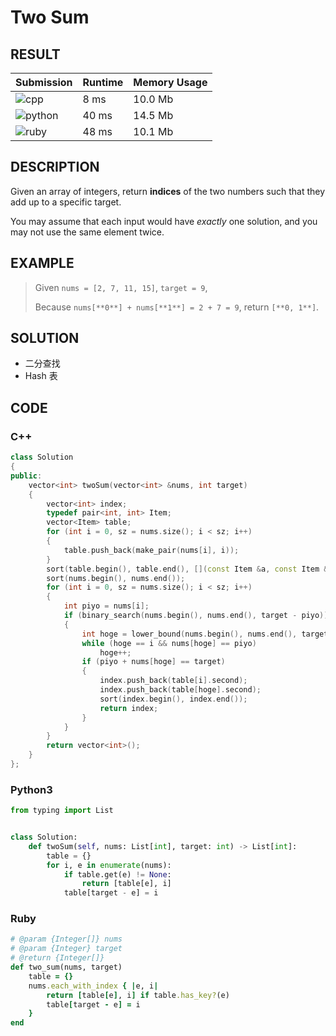 # Two Sum

## RESULT

| Submission                                                        | Runtime | Memory Usage |
| ----------------------------------------------------------------- | ------- | ------------ |
| ![cpp](https://img.shields.io/badge/leetcode001-cpp-f34b7d.svg)   | 8 ms    | 10.0 Mb      |
| ![python](https://img.shields.io/badge/leetcode001-py-3572A5.svg) | 40 ms   | 14.5 Mb      |
| ![ruby](https://img.shields.io/badge/leetcode001-rb-701516.svg)   | 48 ms   | 10.1 Mb      |

## DESCRIPTION

Given an array of integers, return **indices** of the two numbers such that they add up to a specific target.

You may assume that each input would have *exactly* one solution, and you may not use the same element twice.

## EXAMPLE

> Given `nums = [2, 7, 11, 15]`, `target = 9`,
>
> Because `nums[**0**] + nums[**1**] = 2 + 7 = 9`,
> return `[**0, 1**]`.

## SOLUTION

* 二分查找
* Hash 表

## CODE

### C++

```cpp
class Solution
{
public:
    vector<int> twoSum(vector<int> &nums, int target)
    {
        vector<int> index;
        typedef pair<int, int> Item;
        vector<Item> table;
        for (int i = 0, sz = nums.size(); i < sz; i++)
        {
            table.push_back(make_pair(nums[i], i));
        }
        sort(table.begin(), table.end(), [](const Item &a, const Item &b) -> bool { return a.first < b.first; });
        sort(nums.begin(), nums.end());
        for (int i = 0, sz = nums.size(); i < sz; i++)
        {
            int piyo = nums[i];
            if (binary_search(nums.begin(), nums.end(), target - piyo))
            {
                int hoge = lower_bound(nums.begin(), nums.end(), target - piyo) - nums.begin();
                while (hoge == i && nums[hoge] == piyo)
                    hoge++;
                if (piyo + nums[hoge] == target)
                {
                    index.push_back(table[i].second);
                    index.push_back(table[hoge].second);
                    sort(index.begin(), index.end());
                    return index;
                }
            }
        }
        return vector<int>();
    }
};
```

### Python3

```python
from typing import List


class Solution:
    def twoSum(self, nums: List[int], target: int) -> List[int]:
        table = {}
        for i, e in enumerate(nums):
            if table.get(e) != None:
                return [table[e], i]
            table[target - e] = i
```

### Ruby

```ruby
# @param {Integer[]} nums
# @param {Integer} target
# @return {Integer[]}
def two_sum(nums, target)
    table = {}
    nums.each_with_index { |e, i|
        return [table[e], i] if table.has_key?(e)
        table[target - e] = i
    }
end
```
